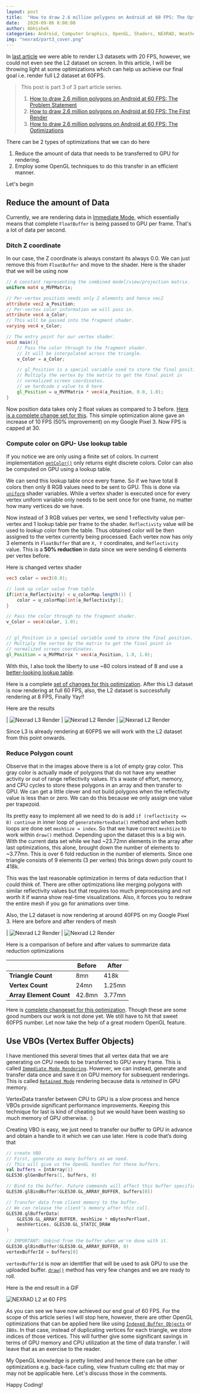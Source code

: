 ```yaml
---
layout: post
title:  "How to draw 2.6 million polygons on Android at 60 FPS: The Optimizations"
date:   2020-09-06 8:00:00
author: Abhishek
categories: Android, Computer Graphics, OpenGL, Shaders, NEXRAD, Weather Visualization, Rendering, 3D, Optimizations
img: "nexrad/part3_cover.png"
---
```


In [last article]({{site.url}}/draw-2.6-million-polygons-at-60fps-first-render) we were able to render L3 datasets with 20 FPS, however, we could not even see the L2 dataset on screen. In this article, I will be throwing light at some optimizations which can help us achieve our final goal i.e. render full L2 dataset at 60FPS.

> This post is part 3 of 3 part article series.
> 1. [How to draw 2.6 million polygons on Android at 60 FPS: The Problem Statement]({{site.url}}/draw-2.6-million-polygons-at-60fps-android)
> 2. [How to draw 2.6 million polygons on Android at 60 FPS: The First Render]({{site.url}}/draw-2.6-million-polygons-at-60fps-first-render)
> 3. [How to draw 2.6 million polygons on Android at 60 FPS: The Optimizations]({{site.url}}/draw-2.6-million-polygons-at-60fps-optimize)

There can be 2 types of optimizations that we can do here 
1. Reduce the amount of data that needs to be transferred to GPU for rendering.
2. Employ some OpenGL techniques to do this transfer in an efficient manner.

Let's begin

## Reduce the amount of Data
Currently, we are rendering data in [Immediate Mode](https://en.wikipedia.org/wiki/Immediate_mode_(computer_graphics)), which essentially means that complete `FloatBuffer` is being passed to GPU per frame. That's a lot of data per second. 

### Ditch Z coordinate
In our case, the Z coordinate is always constant its always 0.0. We can just remove this from `FloatBuffer` and move to the shader. Here is the shader that we will be using now
```glsl
// A constant representing the combined model/view/projection matrix.
uniform mat4 u_MVPMatrix;

// Per-vertex position needs only 2 elements and hence vec2
attribute vec2 a_Position;
// Per-vertex color information we will pass in.
attribute vec4 a_Color;
// This will be passed into the fragment shader.
varying vec4 v_Color;

// The entry point for our vertex shader.
void main(){
    // Pass the color through to the fragment shader.
    // It will be interpolated across the triangle.
    v_Color = a_Color;

    // gl_Position is a special variable used to store the final position.
    // Multiply the vertex by the matrix to get the final point in
    // normalized screen coordinates.
    // we hardcode z value to 0 here
    gl_Position = u_MVPMatrix * vec4(a_Position, 0.0, 1.0);
}
```
Now position data takes only 2 float values as compared to 3 before. [Here is a complete change set for this](https://github.com/abhishekBansal/nexrad-render/pull/3/files). This simple optimization alone gave an increase of 10 FPS (50% improvement) on my Google Pixel 3. Now FPS is capped at 30.


### Compute color on GPU- Use lookup table
If you notice we are only using a finite set of colors. In current implementation [`getColor()`](https://github.com/abhishekBansal/nexrad-render/blob/first_l3_render/app/src/main/java/dev/abhishekbansal/nexrad/layers/ReflectivityLayer.kt#L238) only returns eight discrete colors. Color can also be computed on GPU using a lookup table.

We can send this lookup table once every frame. So if we have total 8 colors then only 8 RGB values need to be sent to GPU. This is done via [`uniform`](https://www.lighthouse3d.com/tutorials/glsl-tutorial/uniform-variables/) shader variables. While a vertex shader is executed once for every vertex uniform variable only needs to be sent once for one frame, no matter how many vertices do we have.

Now instead of 3 RGB values per vertex, we send 1 reflectivity value per-vertex and 1 lookup table per frame to the shader. `Reflectivity` value will be used to *lookup* color from the table. Thus obtained color will be then assigned to the vertex currently being processed. Each vertex now has only 3 elements in `FloatBuffer` that are `X, Y` coordinates, and `Reflectivity` value. This is a **50% reduction** in data since we were sending 6 elements per vertex before.

Here is changed vertex shader
```glsl
vec3 color = vec3(0.0);

// look up color value from table
if(int(a_Reflectivity) < u_colorMap.length()) {
    color = u_colorMap[int(a_Reflectivity)];
}

// Pass the color through to the fragment shader.
v_Color = vec4(color, 1.0);


// gl_Position is a special variable used to store the final position.
// Multiply the vertex by the matrix to get the final point in
// normalized screen coordinates.
gl_Position = u_MVPMatrix * vec4(a_Position, 1.0, 1.0);
```

With this, I also took the liberty to use ~80 colors instead of 8 and use a [better-looking lookup table](https://github.com/abhishekBansal/nexrad-render/blob/reduce_data_transfer/app/src/main/java/dev/abhishekbansal/nexrad/models/ColorMaps.kt).

Here is a complete [set of changes for this optimization](https://github.com/abhishekBansal/nexrad-render/pull/4/files). After this L3 dataset is now rendering at full 60 FPS, also, the L2 dataset is successfully rendering at 8 FPS, Finally Yay!! 

Here are the results

| ![Nexrad L3 Render](/assets/images/nexrad/l3_60fps_1.png) | ![Nexrad L2 Render](/assets/images/nexrad/l2_8fps1.png) | ![Nexrad L2 Render](/assets/images/nexrad/l2_8fps_2.png)

Since L3 is already rendering at 60FPS we will work with the L2 dataset from this point onwards.

### Reduce Polygon count
Observe that in the images above there is a lot of empty gray color. This gray color is actually made of polygons that do not have any weather activity or out of range reflectivity values. It’s a waste of effort, memory, and CPU cycles to store these polygons in an array and then transfer to GPU. We can get a little clever and not build polygons when the reflectivity value is less than or zero. We can do this because we only assign one value per trapezoid.

Its pretty easy to implement all we need to do is add `if (reflectivity <= 0) continue` in inner loop of `generateVertexData()` method and when both loops are done set `meshSize = index`. So that we have correct `meshSize` to work within `draw()` method. Depending upon the dataset this is a big win. With the current data set while we had ~23.72mn elements in the array after last optimizations, this alone, brought down the number of elements to ~3.77mn. This is over 6 fold reduction in the number of elements. Since one triangle consists of 9 elements (3 per vertex) this brings down poly count to 418k.

This was the last reasonable optimization in terms of data reduction that I could think of. There are other optimizations like merging polygons with similar reflectivity values but that requires too much preprocessing and not worth it if wanna show real-time visualizations. Also, it forces you to redraw the entire mesh if you go for animations over time.

Also, the L2 dataset is now rendering at around 40FPS on my Google Pixel 3. Here are before and after renders of mesh

| ![Nexrad L2 Render](/assets/images/nexrad/l2_mesh_reduction_before.png) | ![Nexrad L2 Render](/assets/images/nexrad/l2_mesh_reduction_after.png) 

Here is a comparison of before and after values to summarize data reduction optimizations

|  |**Before**|**After**
|---|---|---|
**Triangle Count**|8mn|418k|
**Vertex Count**|24mn|1.25mn|
**Array Element Count**|42.8mn|3.77mn|

Here is [complete changeset for this optimization](https://github.com/abhishekBansal/nexrad-render/pull/6/files). Though these are some good numbers our work is not done yet. We still have to hit that sweet 60FPS number. Let now take the help of a great modern OpenGL feature.

## Use VBOs (Vertex Buffer Objects)

I have mentioned this several times that all vertex data that we are generating on CPU needs to be transferred to GPU every frame. This is called [`Immediate Mode Rendering`](https://en.wikipedia.org/wiki/Immediate_mode_(computer_graphics)). However, we can instead, generate and transfer data once and save it on GPU memory for subsequent renderings. This is called [`Retained Mode`](https://en.wikipedia.org/wiki/Retained_mode) rendering because data is *retained* in GPU memory.

VertexData transfer between CPU to GPU is a slow process and hence VBOs provide significant performance improvements. Keeping this technique for last is kind of cheating but we would have been wasting so much memory of GPU otherwise. :)

Creating VBO is easy, we just need to transfer our buffer to GPU in advance and obtain a handle to it which we can use later.
Here is code that’s doing that

```kotlin
// create VBO
// First, generate as many buffers as we need.
// This will give us the OpenGL handles for these buffers.
val buffers = IntArray(1)
GLES30.glGenBuffers(1, buffers, 0)

// Bind to the buffer. Future commands will affect this buffer specifically.
GLES30.glBindBuffer(GLES30.GL_ARRAY_BUFFER, buffers[0])

// Transfer data from client memory to the buffer.
// We can release the client’s memory after this call.
GLES30.glBufferData(
    GLES30.GL_ARRAY_BUFFER, meshSize * mBytesPerFloat,
    meshVertices, GLES30.GL_STATIC_DRAW
)

// IMPORTANT: Unbind from the buffer when we're done with it.
GLES30.glBindBuffer(GLES30.GL_ARRAY_BUFFER, 0)
vertexBufferId = buffers[0]
```

`vertexBufferId` is now an identifier that will be used to ask GPU to use the uploaded buffer. [`draw()`](https://github.com/abhishekBansal/nexrad-render/pull/7/files#diff-b7680b5c0b8795852d728418f05598a4R101) method has very few changes and we are ready to roll.

Here is the end result in a GIF

![NEXRAD L2 at 60 FPS](/assets/images/nexrad/nexrad-final-animation.gif)

As you can see we have now achieved our end goal of 60 FPS. For the scope of this article series I will stop here, however, there are other OpenGL optimizations that can be applied here like using [`Indexed Buffer Objects`](https://www.learnopengles.com/tag/index-buffer-object) or `IBOs`. In that case, instead of duplicating vertices for each triangle, we store indices of those vertices. This will further give some significant savings in terms of GPU memory and CPU utilization at the time of data transfer. I will leave that as an exercise to the reader. 

My OpenGL knowledge is pretty limited and hence there can be other optimizations e.g. back-face culling, view frustum culling etc that may or may not be applicable here. Let's discuss those in the comments.

Happy Coding!